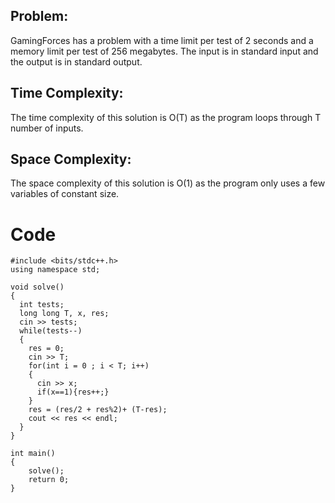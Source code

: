 ## Problem:
GamingForces has a problem with a time limit per test of 2 seconds and a memory limit per test of 256 megabytes.
The input is in standard input and the output is in standard output.

## Time Complexity:
The time complexity of this solution is O(T) as the program loops through T number of inputs.

## Space Complexity:
The space complexity of this solution is O(1) as the program only uses a few variables of constant size.

# Code
```
#include <bits/stdc++.h>
using namespace std;
 
void solve()
{
  int tests;
  long long T, x, res;
  cin >> tests;
  while(tests--)
  {
    res = 0;
    cin >> T;
    for(int i = 0 ; i < T; i++)
    {
      cin >> x;
      if(x==1){res++;}
    }
    res = (res/2 + res%2)+ (T-res);
    cout << res << endl;
  }
}
 
int main() 
{
    solve();
    return 0;
}
 
```
